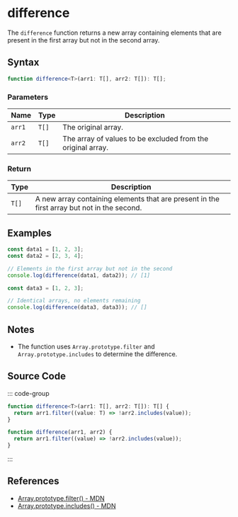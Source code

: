 # difference

The `difference` function returns a new array containing elements that are present in the first array but not in the second array.

## Syntax

```typescript
function difference<T>(arr1: T[], arr2: T[]): T[];
```

### Parameters

| Name   | Type         | Description                                                        |
|--------|--------------|--------------------------------------------------------------------|
| `arr1` | `T[]`        | The original array.                                                |
| `arr2` | `T[]`        | The array of values to be excluded from the original array.        |

### Return

| Type   | Description                                                                 |
|--------|-----------------------------------------------------------------------------|
| `T[]`  | A new array containing elements that are present in the first array but not in the second. |

## Examples

```typescript
const data1 = [1, 2, 3];
const data2 = [2, 3, 4];

// Elements in the first array but not in the second
console.log(difference(data1, data2)); // [1]

const data3 = [1, 2, 3];

// Identical arrays, no elements remaining
console.log(difference(data3, data3)); // []
```

## Notes

- The function uses `Array.prototype.filter` and `Array.prototype.includes` to determine the difference.

## Source Code

::: code-group
```typescript
function difference<T>(arr1: T[], arr2: T[]): T[] {
  return arr1.filter((value: T) => !arr2.includes(value));
}
```

```javascript
function difference(arr1, arr2) {
  return arr1.filter((value) => !arr2.includes(value));
}
```
:::

## References

- [Array.prototype.filter() - MDN](https://developer.mozilla.org/en-US/docs/Web/JavaScript/Reference/Global_Objects/Array/filter)
- [Array.prototype.includes() - MDN](https://developer.mozilla.org/en-US/docs/Web/JavaScript/Reference/Global_Objects/Array/includes)